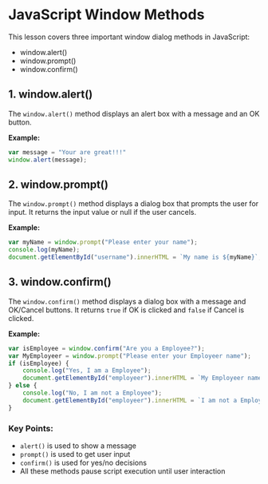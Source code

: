 # JavaScript Window Methods

This lesson covers three important window dialog methods in JavaScript:
- window.alert()
- window.prompt() 
- window.confirm()

## 1. window.alert()
The `window.alert()` method displays an alert box with a message and an OK button.

**Example:**
```javascript
var message = "Your are great!!!"
window.alert(message);
```

## 2. window.prompt() 
The `window.prompt()` method displays a dialog box that prompts the user for input. It returns the input value or null if the user cancels.

**Example:**
```javascript
var myName = window.prompt("Please enter your name");
console.log(myName);
document.getElementById("username").innerHTML = `My name is ${myName}`;
```

## 3. window.confirm()
The `window.confirm()` method displays a dialog box with a message and OK/Cancel buttons. It returns `true` if OK is clicked and `false` if Cancel is clicked.

**Example:**
```javascript
var isEmployee = window.confirm("Are you a Employee?");
var MyEmployeer = window.prompt("Please enter your Employeer name");
if (isEmployee) {
    console.log("Yes, I am a Employee");
    document.getElementById("employeer").innerHTML = `My Employeer name is ${MyEmployeer}`;
} else {
    console.log("No, I am not a Employee");
    document.getElementById("employeer").innerHTML = `I am not a Employee`;
}
```

### Key Points:
- `alert()` is used to show a message
- `prompt()` is used to get user input
- `confirm()` is used for yes/no decisions
- All these methods pause script execution until user interaction